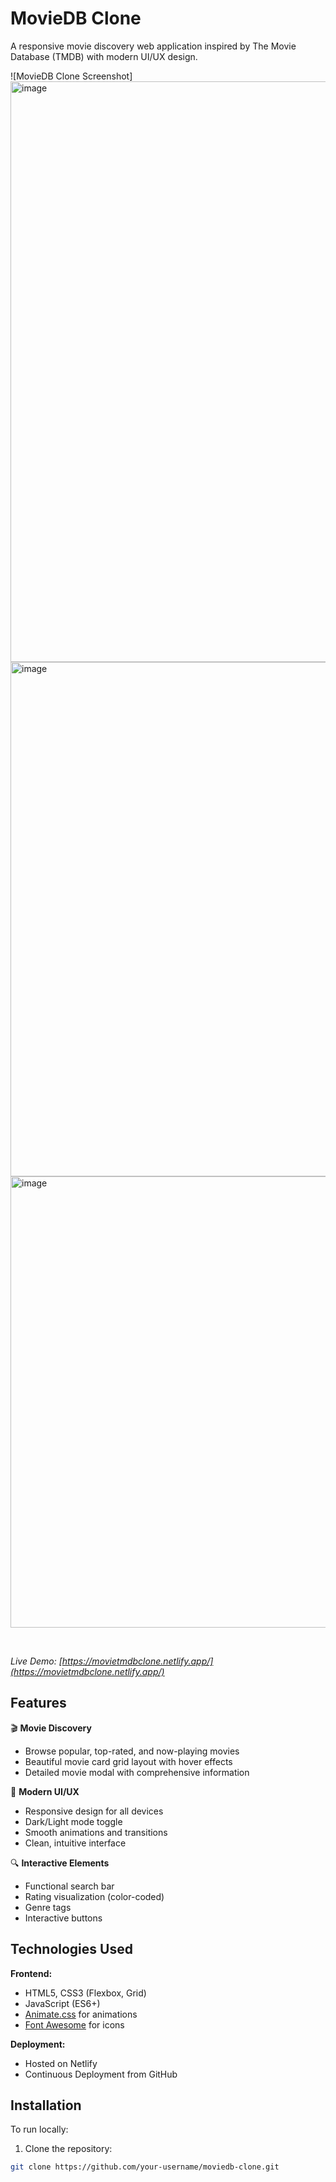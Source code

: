 # MovieDB Clone

A responsive movie discovery web application inspired by The Movie Database (TMDB) with modern UI/UX design.

![MovieDB Clone Screenshot]<img width="929" alt="image" src="https://github.com/user-attachments/assets/b4b2aad8-4b0f-47b4-864f-cf4ef1c514e6" />
<img width="823" alt="image" src="https://github.com/user-attachments/assets/660b9dd5-0cdc-40db-8d25-4435b3035201" />
<img width="722" alt="image" src="https://github.com/user-attachments/assets/ca8aefff-ce05-49ca-8309-caf67f19509c" />

<br>
  
*Live Demo: [https://movietmdbclone.netlify.app/](https://movietmdbclone.netlify.app/)*

## Features

🎬 **Movie Discovery**  
- Browse popular, top-rated, and now-playing movies
- Beautiful movie card grid layout with hover effects
- Detailed movie modal with comprehensive information

🎨 **Modern UI/UX**  
- Responsive design for all devices
- Dark/Light mode toggle
- Smooth animations and transitions
- Clean, intuitive interface

🔍 **Interactive Elements**  
- Functional search bar
- Rating visualization (color-coded)
- Genre tags
- Interactive buttons

## Technologies Used

**Frontend:**
- HTML5, CSS3 (Flexbox, Grid)
- JavaScript (ES6+)
- [Animate.css](https://animate.style/) for animations
- [Font Awesome](https://fontawesome.com/) for icons

**Deployment:**
- Hosted on Netlify
- Continuous Deployment from GitHub

## Installation

To run locally:

1. Clone the repository:
```bash
git clone https://github.com/your-username/moviedb-clone.git
